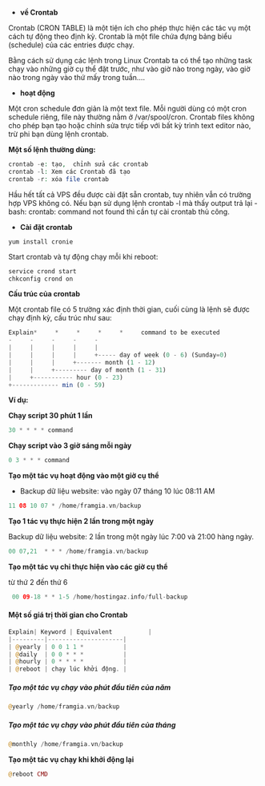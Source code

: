 - **về Crontab**

Crontab (CRON TABLE) là một tiện ích cho phép thực hiện các tác vụ một cách tự động theo định kỳ. Crontab là một file chứa đựng bảng biểu (schedule) của các entries được chạy.

Bằng cách sử dụng các lệnh trong Linux Crontab ta có thể tạo những task chạy vào những giờ cụ thể đặt trước, như vào giờ nào trong ngày, vào giờ nào trong ngày vào thứ mấy trong tuần….

- **hoạt động**

Một cron schedule đơn giản là một text file. Mỗi người dùng có một cron schedule riêng, file này thường nằm ở /var/spool/cron. Crontab files không cho phép bạn tạo hoặc chỉnh sửa trực tiếp với bất kỳ trình text editor nào, trừ phi bạn dùng lệnh crontab.

**Một số lệnh thường dùng:**

```php
crontab -e: tạo,  chỉnh sửa các crontab
crontab -l: Xem các Crontab đã tạo
crontab -r: xóa file crontab
```

Hầu hết tất cả VPS đều được cài đặt sẵn crontab, tuy nhiên vẫn có trường hợp VPS không có. Nếu bạn sử dụng lệnh crontab -l mà thấy output trả lại -bash: crontab: command not found thì cần tự cài crontab thủ công.

- **Cài đặt crontab**

```none
yum install cronie
```

Start crontab và tự động chạy mỗi khi reboot:

```php
service crond start
chkconfig crond on
```



**Cấu trúc của crontab**

Một crontab file có 5 trường xác định thời gian, cuối cùng là lệnh sẽ được chạy định kỳ, cấu trúc như sau:

```php
Explain*     *     *     *     *     command to be executed
-     -     -     -     -
|     |     |     |     |
|     |     |     |     +----- day of week (0 - 6) (Sunday=0)
|     |     |     +------- month (1 - 12)
|     |     +--------- day of month (1 - 31)
|     +----------- hour (0 - 23)
+------------- min (0 - 59)
```

**Ví dụ:**

**Chạy script 30 phút 1 lần**

```php
30 * * * * command
```



**Chạy script vào 3 giờ sáng mỗi ngày**

```php
0 3 * * * command
```

**Tạo một tác vụ hoạt động vào một giờ cụ thể**

- Backup dữ liệu website: vào ngày 07 tháng 10 lúc 08:11 AM

```php
11 08 10 07 * /home/framgia.vn/backup
```

**Tạo 1 tác vụ thực hiện 2 lần trong một ngày**

Backup dữ liệu website: 2 lần trong một ngày lúc 7:00 và 21:00 hàng ngày.

```php
00 07,21  * * * /home/framgia.vn/backup
```

**Tạo một tác vụ chỉ thực hiện vào các giờ cụ thể**

từ thứ 2 đến thứ 6

```php
 00 09-18 * * 1-5 /home/hostingaz.info/full-backup
```

#### Một số giá trị thời gian cho Crontab

```php
Explain| Keyword | Equivalent          |
|---------|---------------------|
| @yearly | 0 0 1 1 *           |
| @daily  | 0 0 * * *           |
| @hourly | 0 * * * *           |
| @reboot | chạy lúc khởi động. |
```



##### Tạo một tác vụ chạy vào phút đầu tiên của năm

```php
@yearly /home/framgia.vn/backup
```

##### Tạo một tác vụ chạy vào phút đầu tiên của tháng

```php
@monthly /home/framgia.vn/backup
```

**Tạo một tác vụ chạy khi khởi động lại**

```php
@reboot CMD
```